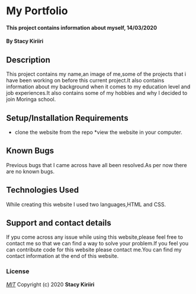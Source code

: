 # My Portfolio
#### This project contains information about myself, 14/03/2020
#### By **Stacy Kiriiri**
## Description
This project contains my name,an image of me,some of the projects that i have been working on before this current project.It also contains 
information about my background when it comes to my education level and job experiences.It also contains some of my hobbies and why I decided to
join Moringa school.
## Setup/Installation Requirements
* clone the website from the repo
*view the website in your computer.
## Known Bugs
Previous bugs that I came across have all been resolved.As per now there are no known bugs.
## Technologies Used
While creating this website I used two languages,HTML and CSS.
## Support and contact details
If ypu come across any issue while using this website,please feel free to contact me so that we can find a way to solve your problem.If you feel you can contribute code for this website please contact me.You can find my contact information at the end of this website.
### License
*[MIT](LICENSE)*
Copyright (c) 2020 **Stacy Kiriiri**